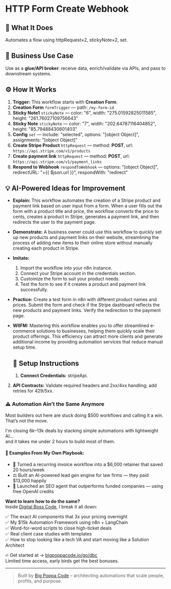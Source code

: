# HTTP Form Create Webhook
  ## 🚀 What It Does
  Automates a flow using httpRequest×2, stickyNote×2, set.
  
  ## 💼 Business Use Case
  Use as a **glue/API broker**: receive data, enrich/validate via APIs, and pass to downstream systems.
  
  ## ⚙️ How It Works
  1. **Trigger:** This workflow starts with **Creation Form**.
  2. **Creation Form** `formTrigger` — path: `/my-form-id`
3. **Sticky Note1** `stickyNote` — color: "6", width: "275.01592825011585", height: "261.76027109756643"
4. **Sticky Note** `stickyNote` — color: "7", width: "202.64787116404852", height: "85.79488430601403"
5. **Config** `set` — include: "selected", options: "[object Object]", assignments: "[object Object]"
6. **Create Stripe Product** `httpRequest` — method: **POST**, url: `https://api.stripe.com/v1/products`
7. **Create payment link** `httpRequest` — method: **POST**, url: `https://api.stripe.com/v1/payment_links`
8. **Respond to Webhook** `respondToWebhook` — options: "[object Object]", redirectURL: "={{ $json.url }}", respondWith: "redirect"
  
  ## 💡 AI-Powered Ideas for Improvement
  - **Explain:** This workflow automates the creation of a Stripe product and payment link based on user input from a form. When a user fills out the form with a product title and price, the workflow converts the price to cents, creates a product in Stripe, generates a payment link, and then redirects the user to the payment page.

- **Demonstrate:** A business owner could use this workflow to quickly set up new products and payment links on their website, streamlining the process of adding new items to their online store without manually creating each product in Stripe.

- **Imitate:** 
  1. Import the workflow into your n8n instance.
  2. Connect your Stripe account in the credentials section.
  3. Customize the form to suit your product needs.
  4. Test the form to see if it creates a product and payment link successfully.

- **Practice:** Create a test form in n8n with different product names and prices. Submit the form and check if the Stripe dashboard reflects the new products and payment links. Verify the redirection to the payment page.

- **WIIFM:** Mastering this workflow enables you to offer streamlined e-commerce solutions to businesses, helping them quickly scale their product offerings. This efficiency can attract more clients and generate additional income by providing automation services that reduce manual setup time.
  
  ## 🔧 Setup Instructions
  1. **Connect Credentials:** stripeApi.
2. **API Contracts:** Validate required headers and 2xx/4xx handling; add retries for 429/5xx.
  
### ⚠️ Automation Ain’t the Same Anymore

Most builders out here are stuck doing $500 workflows and calling it a win.  
That’s not the move.  

I'm closing $6k–$13k deals by stacking simple automations with lightweight AI...  
and it takes me under 2 hours to build most of them.

#### 🧠 Examples From My Own Playbook:
- 🔁 Turned a recurring invoice workflow into a $6,000 retainer that saved 20 hours/week  
- ⚖️ Built an AI-powered lead gen engine for law firms — they paid $13,000 happily  
- 🚀 Launched an SEO agent that outperforms funded companies — using free OpenAI credits  

**Want to learn how to do the same?**  
Inside [Digital Boss Code](https://bigpoppacode.io/go/dbc), I break it all down:

✅ The exact AI components that 3x your pricing overnight  
✅ My $15k Automation Framework using n8n + LangChain  
✅ Word-for-word scripts to close high-ticket deals  
✅ Real client case studies with templates  
✅ How to stop looking like a tech VA and start moving like a Solution Architect  

🔥 Get started at → [bigpoppacode.io/go/dbc](https://bigpoppacode.io/go/dbc)  
Limited time access, early birds get the best bonuses.

---
> Built by [Big Poppa Code](https://bigpoppacode.io) – architecting automations that scale people, profits, and purpose.
  